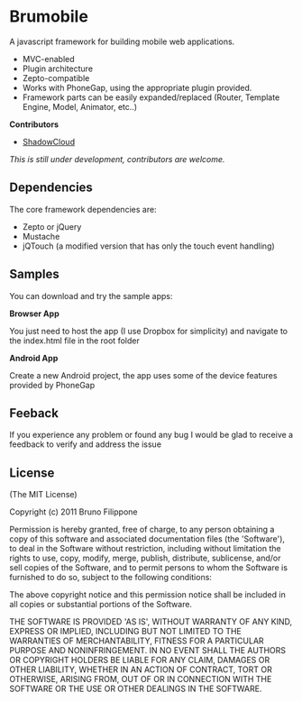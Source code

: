 Brumobile
=========

A javascript framework for building mobile web applications.

* MVC-enabled
* Plugin architecture
* Zepto-compatible
* Works with PhoneGap, using the appropriate plugin provided.
* Framework parts can be easily expanded/replaced (Router, Template Engine, Model, Animator, etc..)


__Contributors__

* [ShadowCloud](https://github.com/ShadowCloud)

_This is still under development, contributors are welcome._


Dependencies
------------

The core framework dependencies are:

* Zepto or jQuery
* Mustache
* jQTouch (a modified version that has only the touch event handling)


Samples
-------

You can download and try the sample apps:

__Browser App__

You just need to host the app (I use Dropbox for simplicity) and navigate to the index.html file in the root folder

__Android App__

Create a new Android project, the app uses some of the device features provided by PhoneGap

Feeback
-------

If you experience any problem or found any bug I would be glad to receive a feedback to verify and address the issue


License
-------

(The MIT License)

Copyright (c) 2011 Bruno Filippone

Permission is hereby granted, free of charge, to any person obtaining
a copy of this software and associated documentation files (the
'Software'), to deal in the Software without restriction, including
without limitation the rights to use, copy, modify, merge, publish,
distribute, sublicense, and/or sell copies of the Software, and to
permit persons to whom the Software is furnished to do so, subject to
the following conditions:

The above copyright notice and this permission notice shall be
included in all copies or substantial portions of the Software.

THE SOFTWARE IS PROVIDED 'AS IS', WITHOUT WARRANTY OF ANY KIND,
EXPRESS OR IMPLIED, INCLUDING BUT NOT LIMITED TO THE WARRANTIES OF
MERCHANTABILITY, FITNESS FOR A PARTICULAR PURPOSE AND NONINFRINGEMENT.
IN NO EVENT SHALL THE AUTHORS OR COPYRIGHT HOLDERS BE LIABLE FOR ANY
CLAIM, DAMAGES OR OTHER LIABILITY, WHETHER IN AN ACTION OF CONTRACT,
TORT OR OTHERWISE, ARISING FROM, OUT OF OR IN CONNECTION WITH THE
SOFTWARE OR THE USE OR OTHER DEALINGS IN THE SOFTWARE.